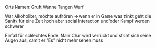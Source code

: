 Orts Namen:
Gruft Wanne
Tangen Wurf


War Alkoholiker, möchte aufhören -> wenn er in Game was trinkt geht die Sanity für eine Zeit hoch aber social Interaction und/oder Kampf werden schwerer

Einfall für schlechtes Ende: Main Char wird verrückt und sticht sich seine Augen aus, damit er "Es" nicht mehr sehen muss

